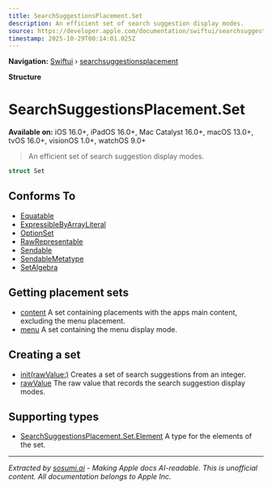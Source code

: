 ```yaml
---
title: SearchSuggestionsPlacement.Set
description: An efficient set of search suggestion display modes.
source: https://developer.apple.com/documentation/swiftui/searchsuggestionsplacement/set
timestamp: 2025-10-29T00:14:01.025Z
---
```


**Navigation:** [Swiftui](/documentation/swiftui) › [searchsuggestionsplacement](/documentation/swiftui/searchsuggestionsplacement)

**Structure**

# SearchSuggestionsPlacement.Set

**Available on:** iOS 16.0+, iPadOS 16.0+, Mac Catalyst 16.0+, macOS 13.0+, tvOS 16.0+, visionOS 1.0+, watchOS 9.0+

> An efficient set of search suggestion display modes.

```swift
struct Set
```

## Conforms To

- [Equatable](/documentation/Swift/Equatable)
- [ExpressibleByArrayLiteral](/documentation/Swift/ExpressibleByArrayLiteral)
- [OptionSet](/documentation/Swift/OptionSet)
- [RawRepresentable](/documentation/Swift/RawRepresentable)
- [Sendable](/documentation/Swift/Sendable)
- [SendableMetatype](/documentation/Swift/SendableMetatype)
- [SetAlgebra](/documentation/Swift/SetAlgebra)

## Getting placement sets

- [content](/documentation/swiftui/searchsuggestionsplacement/set/content) A set containing placements with the apps main content, excluding the menu placement.
- [menu](/documentation/swiftui/searchsuggestionsplacement/set/menu) A set containing the menu display mode.

## Creating a set

- [init(rawValue:)](/documentation/swiftui/searchsuggestionsplacement/set/init(rawvalue:)) Creates a set of search suggestions from an integer.
- [rawValue](/documentation/swiftui/searchsuggestionsplacement/set/rawvalue) The raw value that records the search suggestion display modes.

## Supporting types

- [SearchSuggestionsPlacement.Set.Element](/documentation/swiftui/searchsuggestionsplacement/set/element) A type for the elements of the set.

---

*Extracted by [sosumi.ai](https://sosumi.ai) - Making Apple docs AI-readable.*
*This is unofficial content. All documentation belongs to Apple Inc.*
